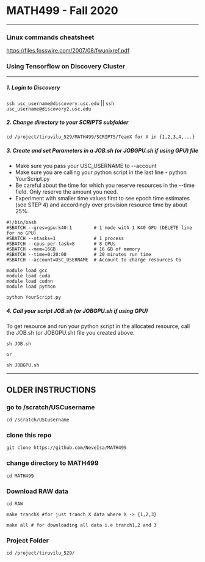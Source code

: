 
# MATH499 - Fall 2020 
---

### Linux commands cheatsheet
https://files.fosswire.com/2007/08/fwunixref.pdf

### Using Tensorflow on Discovery Cluster  
---

##### 1. Login to Discovery
`ssh usc_username@discovery.usc.edu` || `ssh usc_username@discovery2.usc.edu`

##### 2. Change directory to your SCRIPTS subfolder
`cd /project/tiruvilu_529/MATH499/SCRIPTS/TeamX for X in {1,2,3,4,...}`

##### 3. Create and set Parameters in a JOB.sh (or JOBGPU.sh if using GPU) file

- Make sure you pass your USC_USERNAME to --account
- Make sure you are calling your python script in the last line - python YourScript.py
- Be careful about the time for which you reserve resources in the --time field. Only reserve the amount you need. 
- Experiment with smaller time values first to see epoch time estimates (see STEP 4) and accordingly over provision resource time by about 25%. 

 
```
#!/bin/bash
#SBATCH --gres=gpu:k40:1        # 1 node with 1 K40 GPU (DELETE line for no GPU)
#SBATCH --ntasks=1              # 1 process
#SBATCH --cpus-per-task=8       # 8 CPUs
#SBATCH --mem=16GB              # 16 GB of memory
#SBATCH --time=0:20:00          # 20 minutes run time
#SBATCH --account=USC_USERNAME  # Account to charge resources to
  
module load gcc
module load cuda
module load cudnn
module load python

python YourScript.py

```


##### 4. Call your script JOB.sh (or JOBGPU.sh if using GPU)

To get resource and run your python script in the allocated resource, call the JOB.sh (or JOBGPU.sh) file you created above. 

```
sh JOB.sh

or 

sh JOBGPU.sh

```












------------
OLDER INSTRUCTIONS 
------------

### go to /scratch/USCusername
`cd /scratch/USCusername`

### clone this repo
`git clone https://github.com/NeveIsa/MATH499`

### change directory to MATH499
`cd MATH499`


### Download RAW data
```
cd RAW

make tranchX #for just tranch_X data where X -> {1,2,3}

make all # for downloading all data i.e tranch1,2 and 3

```


### Project Folder
```
cd /project/tiruvilu_529/
```

